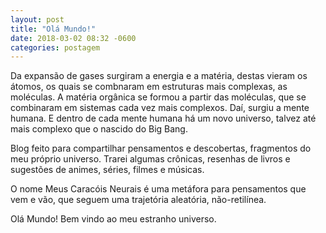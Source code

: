 ```yaml
---
layout: post
title: "Olá Mundo!"
date: 2018-03-02 08:32 -0600
categories: postagem
---
```


<p>
Da expansão de gases surgiram a energia e a matéria, destas vieram os átomos, os quais se combnaram em estruturas mais complexas, as moléculas. A matéria orgânica se formou a partir das moléculas, que se combinaram em sistemas cada vez mais complexos. Daí, surgiu a mente humana. E dentro de cada mente humana há um novo universo, talvez até mais complexo que o nascido do Big Bang.
</p>

<p>
Blog feito para compartilhar pensamentos e descobertas, fragmentos do meu próprio universo. Trarei algumas crônicas, resenhas de livros e sugestões de animes, séries, filmes e músicas.
</p>

<p>
O nome Meus Caracóis Neurais é uma metáfora para pensamentos que vem e vão, que seguem uma trajetória aleatória, não-retilínea.
</p>

<p>
Olá Mundo! Bem vindo ao meu estranho universo.
</p>
